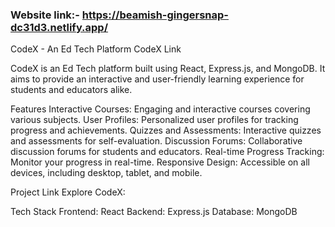 ### Website link:- https://beamish-gingersnap-dc31d3.netlify.app/

CodeX - An Ed Tech Platform
CodeX Link



CodeX is an Ed Tech platform built using React, Express.js, and MongoDB. It aims to provide an interactive and user-friendly learning experience for students and educators alike.


Features
Interactive Courses: Engaging and interactive courses covering various subjects.
User Profiles: Personalized user profiles for tracking progress and achievements.
Quizzes and Assessments: Interactive quizzes and assessments for self-evaluation.
Discussion Forums: Collaborative discussion forums for students and educators.
Real-time Progress Tracking: Monitor your progress in real-time.
Responsive Design: Accessible on all devices, including desktop, tablet, and mobile.




Project Link
Explore CodeX:



Tech Stack
Frontend: React
Backend: Express.js
Database: MongoDB
